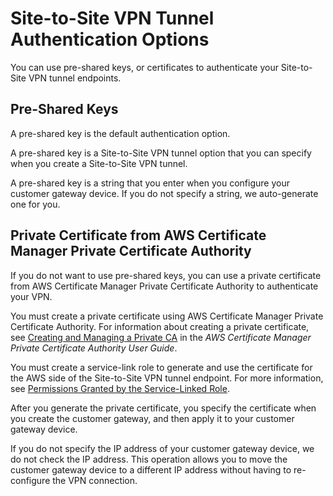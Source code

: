 # Site\-to\-Site VPN Tunnel Authentication Options<a name="vpn-tunnel-authentication-options"></a>

You can use pre\-shared keys, or certificates to authenticate your Site\-to\-Site VPN tunnel endpoints\.

## Pre\-Shared Keys<a name="pre-shared-keys"></a>

A pre\-shared key is the default authentication option\. 

A pre\-shared key is a Site\-to\-Site VPN tunnel option that you can specify when you create a Site\-to\-Site VPN tunnel\.

A pre\-shared key is a string that you enter when you configure your customer gateway device\. If you do not specify a string, we auto\-generate one for you\.

## Private Certificate from AWS Certificate Manager Private Certificate Authority<a name="certificate"></a>

If you do not want to use pre\-shared keys, you can use a private certificate from AWS Certificate Manager Private Certificate Authority to authenticate your VPN\. 

You must create a private certificate using AWS Certificate Manager Private Certificate Authority\. For information about creating a private certificate, see [Creating and Managing a Private CA](https://docs.aws.amazon.com/acm-pca/latest/userguide/PcaCreatingManagingCA.html) in the *AWS Certificate Manager Private Certificate Authority User Guide*\.

You must create a service\-link role to generate and use the certificate for the AWS side of the Site\-to\-Site VPN tunnel endpoint\. For more information, see [Permissions Granted by the Service\-Linked Role](vpn-service-linked-roles.md#service-linked-role-permissions)\.

After you generate the private certificate, you specify the certificate when you create the customer gateway, and then apply it to your customer gateway device\.

If you do not specify the IP address of your customer gateway device, we do not check the IP address\. This operation allows you to move the customer gateway device to a different IP address without having to re\-configure the VPN connection\. 